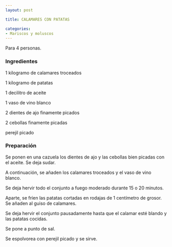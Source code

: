 ```yaml
---
layout: post

title: CALAMARES CON PATATAS

categories:
- Mariscos y moluscos
---
```

Para 4 personas.

<h3>Ingredientes</h3>
1 kilogramo de calamares troceados

1 kilogramo de patatas

1 decilitro de aceite

1 vaso de vino blanco

2 dientes de ajo finamente picados

2 cebollas finamente picadas

perejil picado

<h3>Preparación</h3>
Se ponen en una cazuela los dientes de ajo y las cebollas bien picadas con el aceite. Se deja sudar.

A continuación, se añaden los calamares troceados y el vaso de vino blanco.

Se deja hervir todo el conjunto a fuego moderado durante 15 o 20 minutos.

Aparte, se fríen las patatas cortadas en rodajas de 1 centímetro de grosor. Se añaden al guiso de calamares.

Se deja hervir el conjunto pausadamente hasta que el calamar esté blando y las patatas cocidas.

Se pone a punto de sal.

Se espolvorea con perejil picado y se sirve.